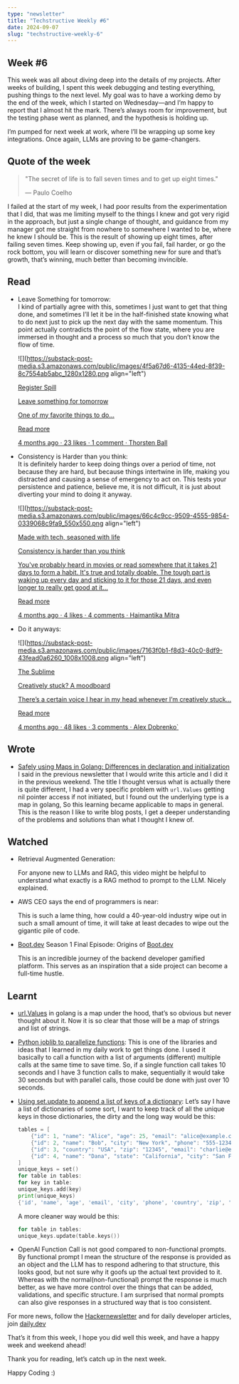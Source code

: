 ```yaml
---
type: "newsletter"
title: "Techstructive Weekly #6"
date: 2024-09-07
slug: "techstructive-weekly-6"
---
```


## Week #6

This week was all about diving deep into the details of my projects. After weeks of building, I spent this week debugging and testing everything, pushing things to the next level. My goal was to have a working demo by the end of the week, which I started on Wednesday—and I’m happy to report that I almost hit the mark. There’s always room for improvement, but the testing phase went as planned, and the hypothesis is holding up.

I’m pumped for next week at work, where I’ll be wrapping up some key integrations. Once again, LLMs are proving to be game-changers.

## Quote of the week

> "The secret of life is to fall seven times and to get up eight times."
> 
> — Paulo Coelho

I failed at the start of my week, I had poor results from the experimentation that I did, that was me limiting myself to the things I knew and got very rigid in the approach, but just a single change of thought, and guidance from my manager got me straight from nowhere to somewhere I wanted to be, where he knew I should be. This is the result of showing up eight times, after failing seven times. Keep showing up, even if you fail, fail harder, or go the rock bottom, you will learn or discover something new for sure and that’s growth, that’s winning, much better than becoming invincible.

## Read

* Leave Something for tomorrow:  
    I kind of partially agree with this, sometimes I just want to get that thing done, and sometimes I’ll let it be in the half-finished state knowing what to do next just to pick up the next day with the same momentum. This point actually contradicts the point of the flow state, where you are immersed in thought and a process so much that you don’t know the flow of time.
    
    ![](https://substack-post-media.s3.amazonaws.com/public/images/4f5a67d6-4135-44ed-8f39-8c7554ab5abc_1280x1280.png align="left")
    
    [Register Spill](https://registerspill.thorstenball.com/p/leave-something-for-tomorrow?utm_source=substack&utm_campaign=post_embed&utm_medium=web)
    
    [Leave something for tomorrow](https://registerspill.thorstenball.com/p/leave-something-for-tomorrow?utm_source=substack&utm_campaign=post_embed&utm_medium=web)
    
    [One of my favorite things to do…](https://registerspill.thorstenball.com/p/leave-something-for-tomorrow?utm_source=substack&utm_campaign=post_embed&utm_medium=web)
    
    [Read more](https://registerspill.thorstenball.com/p/leave-something-for-tomorrow?utm_source=substack&utm_campaign=post_embed&utm_medium=web)
    
    [4 months ago · 23 likes · 1 comment · Thorsten Ball](https://registerspill.thorstenball.com/p/leave-something-for-tomorrow?utm_source=substack&utm_campaign=post_embed&utm_medium=web)
    
* Consistency is Harder than you think:  
    It is definitely harder to keep doing things over a period of time, not because they are hard, but because things intertwine in life, making you distracted and causing a sense of emergency to act on. This tests your persistence and patience, believe me, it is not difficult, it is just about diverting your mind to doing it anyway.
    
    ![](https://substack-post-media.s3.amazonaws.com/public/images/66c4c9cc-9509-4555-9854-0339068c9fa9_550x550.png align="left")
    
    [Made with tech, seasoned with life](https://newsletter.haimantika.com/p/consistency-is-harder-than-you-think?utm_source=substack&utm_campaign=post_embed&utm_medium=web)
    
    [Consistency is harder than you think](https://newsletter.haimantika.com/p/consistency-is-harder-than-you-think?utm_source=substack&utm_campaign=post_embed&utm_medium=web)
    
    [You've probably heard in movies or read somewhere that it takes 21 days to form a habit. It's true and totally doable. The tough part is waking up every day and sticking to it for those 21 days, and even longer to really get good at it…](https://newsletter.haimantika.com/p/consistency-is-harder-than-you-think?utm_source=substack&utm_campaign=post_embed&utm_medium=web)
    
    [Read more](https://newsletter.haimantika.com/p/consistency-is-harder-than-you-think?utm_source=substack&utm_campaign=post_embed&utm_medium=web)
    
    [4 months ago · 4 likes · 4 comments · Haimantika Mitra](https://newsletter.haimantika.com/p/consistency-is-harder-than-you-think?utm_source=substack&utm_campaign=post_embed&utm_medium=web)
    
* Do it anyways:
    
    ![](https://substack-post-media.s3.amazonaws.com/public/images/7163f0b1-f8d3-40c0-8df9-43fead0a6260_1008x1008.png align="left")
    
    [The Sublime](https://sublimeinternet.substack.com/p/creatively-stuck-a-moodboard?utm_source=substack&utm_campaign=post_embed&utm_medium=web)
    
    [Creatively stuck? A moodboard](https://sublimeinternet.substack.com/p/creatively-stuck-a-moodboard?utm_source=substack&utm_campaign=post_embed&utm_medium=web)
    
    [There’s a certain voice I hear in my head whenever I’m creatively stuck…](https://sublimeinternet.substack.com/p/creatively-stuck-a-moodboard?utm_source=substack&utm_campaign=post_embed&utm_medium=web)
    
    [Read more](https://sublimeinternet.substack.com/p/creatively-stuck-a-moodboard?utm_source=substack&utm_campaign=post_embed&utm_medium=web)
    
    [4 months ago · 48 likes · 3 comments · Alex Dobrenko\`](https://sublimeinternet.substack.com/p/creatively-stuck-a-moodboard?utm_source=substack&utm_campaign=post_embed&utm_medium=web)
    

## Wrote

* [Safely using Maps in Golang: Differences in declaration and initialization](https://www.meetgor.com/golang-safely-using-maps/)  
    I said in the previous newsletter that I would write this article and I did it in the previous weekend. The title I thought versus what is actually there is quite different, I had a very specific problem with `url.Values` getting nil pointer access if not initiated, but I found out the underlying type is a map in golang, So this learning became applicable to maps in general. This is the reason I like to write blog posts, I get a deeper understanding of the problems and solutions than what I thought I knew of.
    

## Watched

* Retrieval Augmented Generation:
    
    For anyone new to LLMs and RAG, this video might be helpful to understand what exactly is a RAG method to prompt to the LLM. Nicely explained.
    
* AWS CEO says the end of programmers is near:
    
    This is such a lame thing, how could a 40-year-old industry wipe out in such a small amount of time, it will take at least decades to wipe out the gigantic pile of code.
    
* [Boot.dev](http://Boot.dev) Season 1 Final Episode: Origins of [Boot.dev](http://Boot.dev)
    
    This is an incredible journey of the backend developer gamified platform. This serves as an inspiration that a side project can become a full-time hustle.
    

## Learnt

* [url.Values](https://pkg.go.dev/net/url#Values) in golang is a map under the hood, that’s so obvious but never thought about it. Now it is so clear that those will be a map of strings and list of strings.
    
* [Python joblib to parallelize functions](https://joblib.readthedocs.io/en/stable/parallel.html): This is one of the libraries and ideas that I learned in my daily work to get things done. I used it basically to call a function with a list of arguments (different) multiple calls at the same time to save time. So, if a single function call takes 10 seconds and I have 3 function calls to make, sequentially it would take 30 seconds but with parallel calls, those could be done with just over 10 seconds.
    
* [Using set.update to append a list of keys of a dictionary](https://docs.python.org/3/library/stdtypes.html#frozenset.update): Let’s say I have a list of dictionaries of some sort, I want to keep track of all the unique keys in those dictionaries, the dirty and the long way would be this:
    
    ```go
    tables = [
        {"id": 1, "name": "Alice", "age": 25, "email": "alice@example.com"},
        {"id": 2, "name": "Bob", "city": "New York", "phone": "555-1234"},
        {"id": 3, "country": "USA", "zip": "12345", "email": "charlie@example.com"},
        {"id": 4, "name": "Dana", "state": "California", "city": "San Francisco"}
    ]
    unique_keys = set()
    for table in tables:
    for key in table:
    unique_keys.add(key)
    print(unique_keys)
    {'id', 'name', 'age', 'email', 'city', 'phone', 'country', 'zip', 'state'}
    ```
    
    A more cleaner way would be this:
    
    ```go
    for table in tables:
    unique_keys.update(table.keys())
    ```
    
* OpenAI Function Call is not good compared to non-functional prompts. By functional prompt I mean the structure of the response is provided as an object and the LLM has to respond adhering to that structure, this looks good, but not sure why it goofs up the actual text provided to it. Whereas with the normal(non-functional) prompt the response is much better, as we have more control over the things that can be added, validations, and specific structure. I am surprised that normal prompts can also give responses in a structured way that is too consistent.
    

For more news, follow the [Hackernewsletter](https://mailchi.mp/hackernewsletter/715) and for daily developer articles, join [daily.dev](http://daily.dev)

That’s it from this week, I hope you did well this week, and have a happy week and weekend ahead!

Thank you for reading, let’s catch up in the next week.

Happy Coding :)
